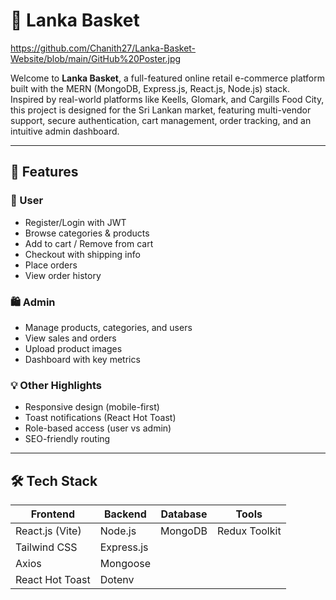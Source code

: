 # 🛒 Lanka Basket

https://github.com/Chanith27/Lanka-Basket-Website/blob/main/GitHub%20Poster.jpg

Welcome to **Lanka Basket**, a full-featured online retail e-commerce platform built with the MERN (MongoDB, Express.js, React.js, Node.js) stack. Inspired by real-world platforms like Keells, Glomark, and Cargills Food City, this project is designed for the Sri Lankan market, featuring multi-vendor support, secure authentication, cart management, order tracking, and an intuitive admin dashboard.

---

## 🚀 Features

### 👥 User
- Register/Login with JWT
- Browse categories & products
- Add to cart / Remove from cart
- Checkout with shipping info
- Place orders
- View order history

### 🛍️ Admin
- Manage products, categories, and users
- View sales and orders
- Upload product images
- Dashboard with key metrics

### 💡 Other Highlights
- Responsive design (mobile-first)
- Toast notifications (React Hot Toast)
- Role-based access (user vs admin)
- SEO-friendly routing

---

## 🛠️ Tech Stack

| Frontend        | Backend     | Database | Tools                   |
|-----------------|-------------|----------|--------------------------|
| React.js (Vite) | Node.js     | MongoDB  | Redux Toolkit            |
| Tailwind CSS    | Express.js  |          | |
| Axios           | Mongoose    |          |               |
| React Hot Toast | Dotenv      |          |       |
                                     


